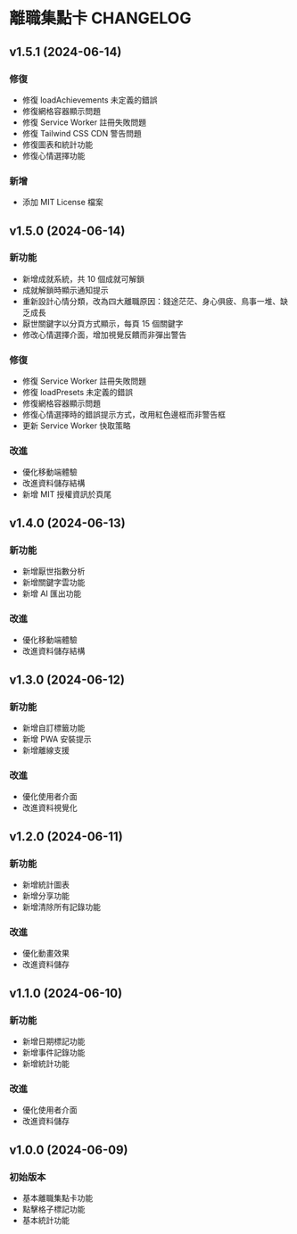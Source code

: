 <!--
  📦 模組：CHANGELOG
  🕒 最後更新：2025-06-14T05:30:00+08:00
  🧑‍💻 作者/更新者：@s123104
  🔢 版本：v1.5.0
  📝 摘要：更新成就系統與厭世來源分頁功能
-->

# 離職集點卡 CHANGELOG

## v1.5.1 (2024-06-14)

### 修復

- 修復 loadAchievements 未定義的錯誤
- 修復網格容器顯示問題
- 修復 Service Worker 註冊失敗問題
- 修復 Tailwind CSS CDN 警告問題
- 修復圖表和統計功能
- 修復心情選擇功能

### 新增

- 添加 MIT License 檔案

## v1.5.0 (2024-06-14)

### 新功能

- 新增成就系統，共 10 個成就可解鎖
- 成就解鎖時顯示通知提示
- 重新設計心情分類，改為四大離職原因：錢途茫茫、身心俱疲、鳥事一堆、缺乏成長
- 厭世關鍵字以分頁方式顯示，每頁 15 個關鍵字
- 修改心情選擇介面，增加視覺反饋而非彈出警告

### 修復

- 修復 Service Worker 註冊失敗問題
- 修復 loadPresets 未定義的錯誤
- 修復網格容器顯示問題
- 修復心情選擇時的錯誤提示方式，改用紅色邊框而非警告框
- 更新 Service Worker 快取策略

### 改進

- 優化移動端體驗
- 改進資料儲存結構
- 新增 MIT 授權資訊於頁尾

## v1.4.0 (2024-06-13)

### 新功能

- 新增厭世指數分析
- 新增關鍵字雲功能
- 新增 AI 匯出功能

### 改進

- 優化移動端體驗
- 改進資料儲存結構

## v1.3.0 (2024-06-12)

### 新功能

- 新增自訂標籤功能
- 新增 PWA 安裝提示
- 新增離線支援

### 改進

- 優化使用者介面
- 改進資料視覺化

## v1.2.0 (2024-06-11)

### 新功能

- 新增統計圖表
- 新增分享功能
- 新增清除所有記錄功能

### 改進

- 優化動畫效果
- 改進資料儲存

## v1.1.0 (2024-06-10)

### 新功能

- 新增日期標記功能
- 新增事件記錄功能
- 新增統計功能

### 改進

- 優化使用者介面
- 改進資料儲存

## v1.0.0 (2024-06-09)

### 初始版本

- 基本離職集點卡功能
- 點擊格子標記功能
- 基本統計功能
